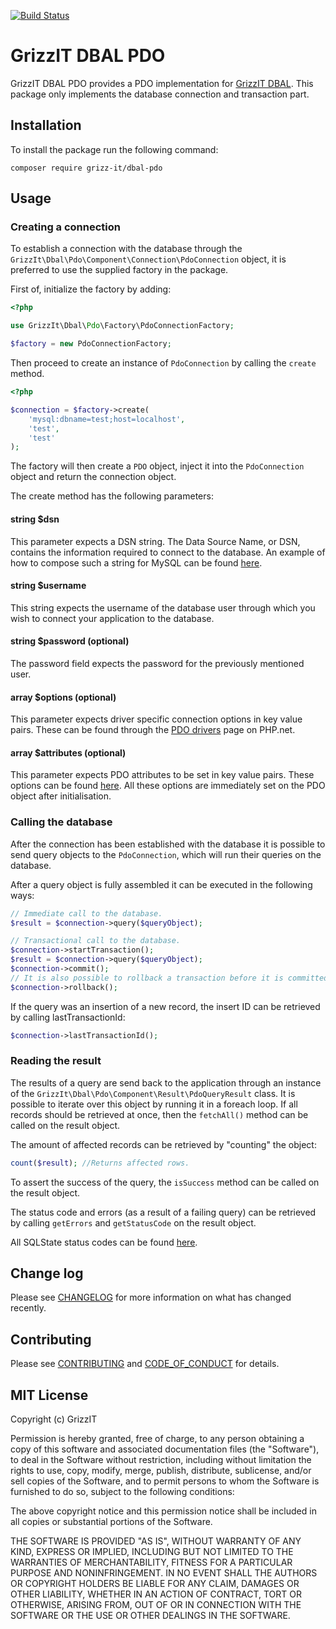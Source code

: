 [![Build Status](https://travis-ci.com/grizz-it/dbal-pdo.svg?branch=master)](https://travis-ci.com/grizz-it/dbal-pdo)

# GrizzIT DBAL PDO

GrizzIT DBAL PDO provides a PDO implementation for
[GrizzIT DBAL](https://github.com/grizz-it/dbal). This package only implements
the database connection and transaction part.

## Installation

To install the package run the following command:

```
composer require grizz-it/dbal-pdo
```

## Usage

### Creating a connection

To establish a connection with the database through the
`GrizzIt\Dbal\Pdo\Component\Connection\PdoConnection` object, it is preferred to use the
supplied factory in the package.

First of, initialize the factory by adding:
```php
<?php

use GrizzIt\Dbal\Pdo\Factory\PdoConnectionFactory;

$factory = new PdoConnectionFactory;
```

Then proceed to create an instance of `PdoConnection` by calling the `create` method.

```php
<?php

$connection = $factory->create(
    'mysql:dbname=test;host=localhost',
    'test',
    'test'
);
```

The factory will then create a `PDO` object, inject it into the `PdoConnection`
object and return the connection object.

The create method has the following parameters:

#### string $dsn

This parameter expects a DSN string.
The Data Source Name, or DSN, contains the information required to connect to
the database. An example of how to compose such a string for MySQL can be found
[here](https://www.php.net/manual/en/ref.pdo-mysql.connection.php).

#### string $username

This string expects the username of the database user through which you wish to
connect your application to the database.

#### string $password (optional)

The password field expects the password for the previously mentioned user.

#### array $options (optional)

This parameter expects driver specific connection options in key value pairs.
These can be found through the [PDO drivers](https://www.php.net/manual/en/pdo.drivers.php)
page on PHP.net.

#### array $attributes (optional)

This parameter expects PDO attributes to be set in key value pairs.
These options can be found [here](https://www.php.net/manual/en/pdo.setattribute.php).
All these options are immediately set on the PDO object after initialisation.

### Calling the database

After the connection has been established with the database it is possible to
send query objects to the `PdoConnection`, which will run their queries on the
database.

After a query object is fully assembled it can be executed in the following ways:
```php
// Immediate call to the database.
$result = $connection->query($queryObject);

// Transactional call to the database.
$connection->startTransaction();
$result = $connection->query($queryObject);
$connection->commit();
// It is also possible to rollback a transaction before it is committed:
$connection->rollback();
```

If the query was an insertion of a new record, the insert ID can be retrieved
by calling lastTransactionId:
```php
$connection->lastTransactionId();
```

### Reading the result

The results of a query are send back to the application through an instance of
the `GrizzIt\Dbal\Pdo\Component\Result\PdoQueryResult` class. It is possible to
iterate over this object by running it in a foreach loop. If all records should
be retrieved at once, then the `fetchAll()` method can be called on the result
object.

The amount of affected records can be retrieved by "counting" the object:
```php
count($result); //Returns affected rows.
```

To assert the success of the query, the `isSuccess` method can be called on the
result object.

The status code and errors (as a result of a failing query) can be retrieved by
calling `getErrors` and `getStatusCode` on the result object.

All SQLState status codes can be found [here](https://docs.oracle.com/cd/A84870_01/doc/appdev.816/a58231/appd.htm).

## Change log

Please see [CHANGELOG](CHANGELOG.md) for more information on what has changed recently.

## Contributing

Please see [CONTRIBUTING](CONTRIBUTING.md) and [CODE_OF_CONDUCT](CODE_OF_CONDUCT.md) for details.

## MIT License

Copyright (c) GrizzIT

Permission is hereby granted, free of charge, to any person obtaining a copy
of this software and associated documentation files (the "Software"), to deal
in the Software without restriction, including without limitation the rights
to use, copy, modify, merge, publish, distribute, sublicense, and/or sell
copies of the Software, and to permit persons to whom the Software is
furnished to do so, subject to the following conditions:

The above copyright notice and this permission notice shall be included in all
copies or substantial portions of the Software.

THE SOFTWARE IS PROVIDED "AS IS", WITHOUT WARRANTY OF ANY KIND, EXPRESS OR
IMPLIED, INCLUDING BUT NOT LIMITED TO THE WARRANTIES OF MERCHANTABILITY,
FITNESS FOR A PARTICULAR PURPOSE AND NONINFRINGEMENT. IN NO EVENT SHALL THE
AUTHORS OR COPYRIGHT HOLDERS BE LIABLE FOR ANY CLAIM, DAMAGES OR OTHER
LIABILITY, WHETHER IN AN ACTION OF CONTRACT, TORT OR OTHERWISE, ARISING FROM,
OUT OF OR IN CONNECTION WITH THE SOFTWARE OR THE USE OR OTHER DEALINGS IN THE
SOFTWARE.

